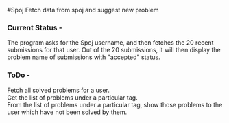 #Spoj
Fetch data from spoj and suggest new problem

<h3>Current Status -</h3>
The program asks for the Spoj username, and then fetches the 20 recent submissions for that user. Out of the 20 submissions, it will then display the problem name of submissions with "accepted" status.

<h3>ToDo -</h3>

Fetch all solved problems for a user.<br>
Get the list of problems under a particular tag.<br>
From the list of problems under a particular tag, show those problems to the user which have not been solved by them.
